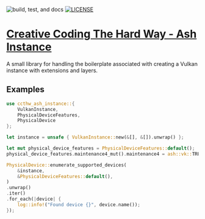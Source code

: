 ![build, test, and docs](https://github.com/Creative-Coding-The-Hard-Way/ash_instance/actions/workflows/build_test_upload_docs.yml/badge.svg)
[![LICENSE](https://img.shields.io/badge/license-MIT-blue.svg)](LICENSE-MIT)

# [Creative Coding The Hard Way - Ash Instance](https://creative-coding-the-hard-way.github.io/ash_instance/ccthw_ash_instance/index.html)

A small library for handling the boilerplate associated with creating a
Vulkan instance with extensions and layers.

## Examples

```rust
use ccthw_ash_instance::{
    VulkanInstance,
    PhysicalDeviceFeatures,
    PhysicalDevice
};

let instance = unsafe { VulkanInstance::new(&[], &[]).unwrap() };

let mut physical_device_features = PhysicalDeviceFeatures::default();
physical_device_features.maintenance4_mut().maintenance4 = ash::vk::TRUE;

PhysicalDevice::enumerate_supported_devices(
    &instance,
    &PhysicalDeviceFeatures::default(),
)
.unwrap()
.iter()
.for_each(|device| {
    log::info!("Found device {}", device.name());
});
```
